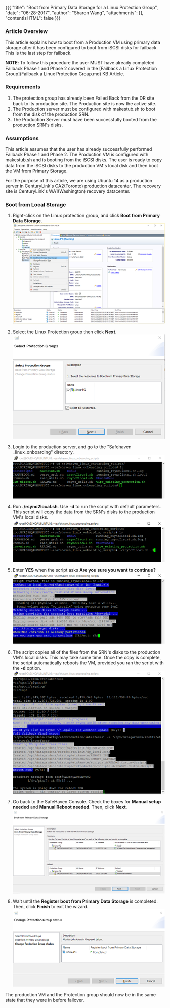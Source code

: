 {{{
  "title": "Boot from Primary Data Storage for a Linux Protection Group",
  "date": "06-28-2017",
  "author": "Sharon Wang",
  "attachments": [],
  "contentIsHTML": false
}}}

### Article Overview
This article explains how to boot from a Production VM using primary data storage after it has been configured to boot from iSCSI disks for failback. This is the last step for failback.

**NOTE**: To follow this procedure the user MUST have already completed Failback Phase 1 and Phase 2 covered in the [Failback a Linux Protection Group](Failback a Linux Protection Group.md) KB Article.

### Requirements
1. The protection group has already been Failed Back from the DR site back to its production site. The Production site is now the active site.
2. The Production server must be configured with makestub.sh to boot from the disk of the production SRN.
3. The Production Server must have been successfully booted from the production SRN's disks.

### Assumptions
This article assumes that the user has already successfully performed Failback Phase 1 and Phase 2. The Production VM is configured with makestub.sh and is booting from the iSCSI disks. The user is ready to copy data from the iSCSI disks to the production VM's local disk and then boot the VM from Primary Storage.

For the purpose of this article, we are using Ubuntu 14 as a production server in CenturyLink's CA2(Toronto) production datacenter. The recovery site is CenturyLink's WA1(Washington) recovery datacenter.

### Boot from Local Storage
1. Right-click on the Linux protection group, and click **Boot from Primary Data Storage**.
   ![Linux](../../images/SH4.0/LinuxFailover/LF33.png)

2. Select the Linux Protection group then click **Next**.
   ![Linux](../../images/SH4.0/LinuxFailover/LF34.png)

3. Login to the production server, and go to the "Safehaven _linux_onboarding" directory.
   ![Linux](../../images/SH4.0/LinuxFailover/LF35.png)

4. Run **./rsync2local.sh**. Use **-d** to run the script with default parameters.
   This script will copy the data from the SRN's disks to the production VM's local disks.
   ![Linux](../../images/SH4.0/LinuxFailover/LF36.png)

5. Enter **YES** when the script asks **Are you sure you want to continue?**
   ![Linux](../../images/SH4.0/LinuxFailover/LF37.png)

6. The script copies all of the files from the SRN's disks to the production VM's local disks. This may take some time. Once the copy is complete, the script automatically reboots the VM, provided you ran the script with the **-d** option.
   ![Linux](../../images/SH4.0/LinuxFailover/LF38.png)

7. Go back to the SafeHaven Console. Check the boxes for **Manual setup needed** and **Manual Reboot needed**. Then, click **Next**.
   ![Linux](../../images/SH4.0/LinuxFailover/LF39.png)

8. Wait until the **Register boot from Primary Data Storage** is completed. Then, click **Finish** to exit the wizard.
   ![Linux](../../images/SH4.0/LinuxFailover/LF40.png)

The production VM and the Protection group should now be in the same state that they were in before failover.
